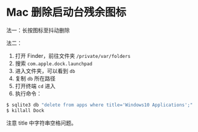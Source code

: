 # Mac 删除启动台残余图标

法一：长按图标至抖动删除

法二：

1. 打开 Finder，前往文件夹 `/private/var/folders`
2. 搜索 `com.apple.dock.launchpad`
3. 进入文件夹，可以看到 `db`
4. 复制 `db` 所在路径
5. 打开终端 `cd` 进入
6. 执行命令：

```bash
$ sqlite3 db "delete from apps where title='Windows10 Applications';"
$ killall Dock
```

注意 title 中字符串空格问题。
